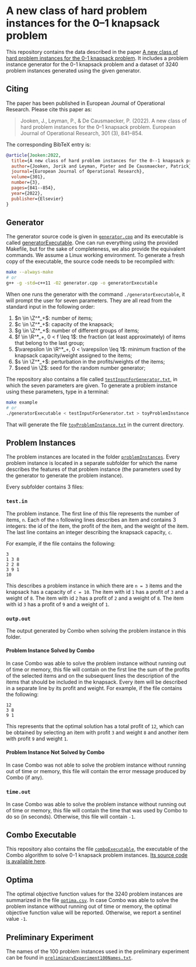 # A new class of hard problem instances for the 0–1 knapsack problem

This repository contains the data described in the paper [A new class of hard problem instances for the 0-1 knapsack problem](https://www.sciencedirect.com/science/article/pii/S037722172101016X).
It includes a problem instance generator for the 0-1 knapsack problem and a dataset of 3240 problem instances generated using the given generator.

## Citing

The paper has been published in European Journal of Operational Research. Please cite this paper as:

> Jooken, J., Leyman, P., & De Causmaecker, P. (2022). A new class of hard problem instances for the 0–1 knapsack problem. European Journal of Operational Research, 301 (3), 841–854.

The corresponding BibTeX entry is:

```bibtex
@article{Jooken:2022,
  title={A new class of hard problem instances for the 0--1 knapsack problem},
  author={Jooken, Jorik and Leyman, Pieter and De Causmaecker, Patrick},
  journal={European Journal of Operational Research},
  volume={301},
  number={3},
  pages={841--854},
  year={2022},
  publisher={Elsevier}
}
```

## Generator

The generator source code is given in [`generator.cpp`](./generator.cpp) and its executable is called [generatorExecutable](./generatorExecutable).
One can run everything using the provided Makefile, but for the sake of completeness, we also provide the equivalent commands.
We assume a Linux working environment. To generate a fresh copy of the executable, the source code needs to be recompiled with:

```sh
make --always-make
# or
g++ -g -std=c++11 -O2 generator.cpp -o generatorExecutable
```

When one runs the generator with the command `./generatorExecutable`, it will prompt the user for seven parameters. They are all read from the standard input in the following order:

1. $n \in \Z^*_+$: number of items;
2. $c \in \Z^*_+$: capacity of the knapsack;
3. $g \in \Z^*_+$: number of different groups of items;
4. $f \in \R^*_+, 0 < f \leq 1$: the fraction (at least approximately) of items that belong to the last group;
5. $\varepsilon \in \R^*_+, 0 < \varepsilon \leq 1$: minimum fraction of the knapsack capacity/weight assigned to the items;
6. $s \in \Z^*_+$: perturbation in the profits/weights of the items;
7. $seed \in \Z$: seed for the random number generator;

The repository also contains a file called [`testInputForGenerator.txt`](./testInputForGenerator.txt), in which the seven parameters are given.
To generate a problem instance using these parameters, type in a terminal:

```sh
make example
# or
./generatorExecutable < testInputForGenerator.txt > toyProblemInstance.txt

```

That will generate the file [`toyProblemInstance.txt`](./toyProblemInstance.txt) in the current directory.

## Problem Instances

The problem instances are located in the folder [`problemInstances`](./problemInstances/).
Every problem instance is located in a separate subfolder for which the name describes the features of that problem instance (the parameters used by the generator to generate the problem instance).

Every subfolder contains 3 files:

### `test.in`

The problem instance.
The first line of this file represents the number of items, `n`.
Each of the `n` following lines describes an item and contains 3 integers: the id of the item, the profit of the item, and the weight of the item.
The last line contains an integer describing the knapsack capacity, `c`.

For example, if the file contains the following:

```plain
3
1 3 8
2 2 8
3 9 1
10
```

This describes a problem instance in which there are `n = 3` items and the knapsack has a capacity of `c = 10`.
The item with id `1` has a profit of `3` and a weight of `8`.
The item with id `2` has a profit of `2` and a weight of `8`.
The item with id `3` has a profit of `9` and a weight of `1`.

### `outp.out`

The output generated by Combo when solving the problem instance in this folder.

#### Problem Instance Solved by Combo

In case Combo was able to solve the problem instance without running out of time or memory, this file will contain on the first line the sum of the profits of the selected items and on the subsequent lines the description of the items that should be included in the knapsack.
Every item will be described in a separate line by its profit and weight.
For example, if the file contains the following:

```plain
12
3 8
9 1
```

This represents that the optimal solution has a total profit of `12`, which can be obtained by selecting an item with profit `3` and weight `8` and another item with profit `9` and weight `1`.

#### Problem Instance Not Solved by Combo

In case Combo was not able to solve the problem instance without running out of time or memory, this file will contain the error message produced by Combo (if any).

### `time.out`

In case Combo was able to solve the problem instance without running out of time or memory, this file will contain the time that was used by Combo to do so (in seconds). Otherwise, this file will contain `-1`.

## Combo Executable

This repository also contains the file [`comboExecutable`](./comboExecutable), the executable of the Combo algorithm to solve 0-1 knapsack problem instances.
[Its source code is available here](http://hjemmesider.diku.dk/~pisinger/codes.html).

## Optima

The optimal objective function values for the 3240 problem instances are summarized in the file [`optima.csv`](./optima.csv).
In case Combo was able to solve the problem instance without running out of time or memory, the optimal objective function value will be reported. Otherwise, we report a sentinel value `-1`.

## Preliminary Experiment

The names of the 100 problem instances used in the preliminary experiment can be found in [`preliminaryExperiment100Names.txt`](./preliminaryExperiment100Names.txt).
